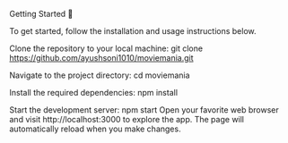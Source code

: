Getting Started 🚀

To get started, follow the installation and usage instructions below.

Clone the repository to your local machine:
git clone https://github.com/ayushsoni1010/moviemania.git

Navigate to the project directory:
cd moviemania

Install the required dependencies:
npm install

Start the development server:
npm start
Open your favorite web browser and visit http://localhost:3000 to explore the app.
The page will automatically reload when you make changes.



